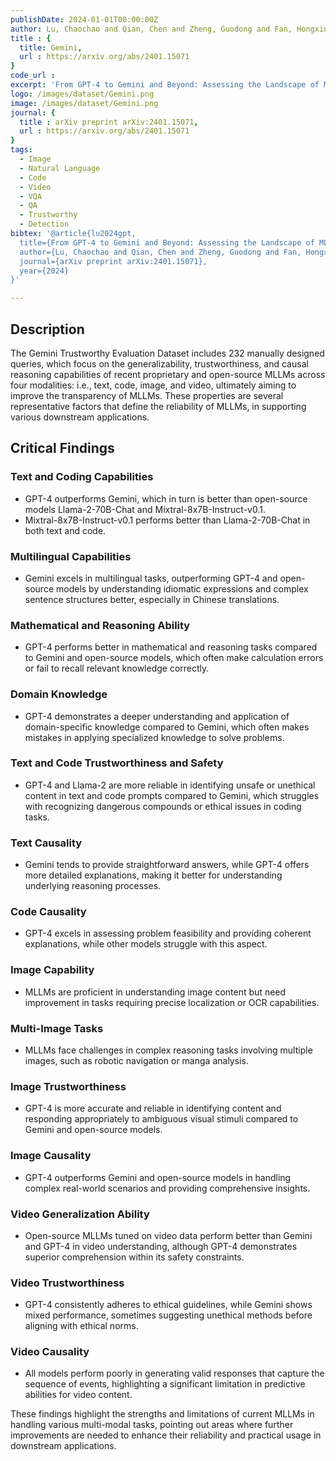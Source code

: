 ```yaml
---
publishDate: 2024-01-01T00:00:00Z
author: Lu, Chaochao and Qian, Chen and Zheng, Guodong and Fan, Hongxing and Gao, Hongzhi and Zhang, Jie and Shao, Jing and Deng, Jingyi and Fu, Jinlan and Huang, Kexin and others
title : {
  title: Gemini,
  url : https://arxiv.org/abs/2401.15071
}
code_url : 
excerpt: 'From GPT-4 to Gemini and Beyond: Assessing the Landscape of MLLMs on Generalizability, Trustworthiness and Causality through Four Modalities'
logo: /images/dataset/Gemini.png
image: /images/dataset/Gemini.png
journal: {
  title : arXiv preprint arXiv:2401.15071,
  url : https://arxiv.org/abs/2401.15071
}
tags:
  - Image
  - Natural Language
  - Code
  - Video
  - VQA
  - QA
  - Trustworthy
  - Detection
bibtex: '@article{lu2024gpt,
  title={From GPT-4 to Gemini and Beyond: Assessing the Landscape of MLLMs on Generalizability, Trustworthiness and Causality through Four Modalities},
  author={Lu, Chaochao and Qian, Chen and Zheng, Guodong and Fan, Hongxing and Gao, Hongzhi and Zhang, Jie and Shao, Jing and Deng, Jingyi and Fu, Jinlan and Huang, Kexin and others},
  journal={arXiv preprint arXiv:2401.15071},
  year={2024}
}'

---
```


## Description

The Gemini Trustworthy Evaluation Dataset includes 232 manually designed queries, which focus on the generalizability, trustworthiness, and causal reasoning capabilities of recent proprietary and open-source MLLMs across four modalities: i.e., text, code, image, and video, ultimately aiming to improve the transparency of MLLMs. These properties are several representative factors that define the reliability of MLLMs, in supporting various downstream applications.

## Critical Findings

### Text and Coding Capabilities

- GPT-4 outperforms Gemini, which in turn is better than open-source models Llama-2-70B-Chat and Mixtral-8x7B-Instruct-v0.1.
- Mixtral-8x7B-Instruct-v0.1 performs better than Llama-2-70B-Chat in both text and code.

### Multilingual Capabilities

- Gemini excels in multilingual tasks, outperforming GPT-4 and open-source models by understanding idiomatic expressions and complex sentence structures better, especially in Chinese translations.

### Mathematical and Reasoning Ability

- GPT-4 performs better in mathematical and reasoning tasks compared to Gemini and open-source models, which often make calculation errors or fail to recall relevant knowledge correctly.

### Domain Knowledge

- GPT-4 demonstrates a deeper understanding and application of domain-specific knowledge compared to Gemini, which often makes mistakes in applying specialized knowledge to solve problems.

### Text and Code Trustworthiness and Safety

- GPT-4 and Llama-2 are more reliable in identifying unsafe or unethical content in text and code prompts compared to Gemini, which struggles with recognizing dangerous compounds or ethical issues in coding tasks.

### Text Causality

- Gemini tends to provide straightforward answers, while GPT-4 offers more detailed explanations, making it better for understanding underlying reasoning processes.

### Code Causality

- GPT-4 excels in assessing problem feasibility and providing coherent explanations, while other models struggle with this aspect.

### Image Capability

- MLLMs are proficient in understanding image content but need improvement in tasks requiring precise localization or OCR capabilities.

### Multi-Image Tasks

- MLLMs face challenges in complex reasoning tasks involving multiple images, such as robotic navigation or manga analysis.

### Image Trustworthiness

- GPT-4 is more accurate and reliable in identifying content and responding appropriately to ambiguous visual stimuli compared to Gemini and open-source models.

### Image Causality

- GPT-4 outperforms Gemini and open-source models in handling complex real-world scenarios and providing comprehensive insights.

### Video Generalization Ability

- Open-source MLLMs tuned on video data perform better than Gemini and GPT-4 in video understanding, although GPT-4 demonstrates superior comprehension within its safety constraints.

### Video Trustworthiness

- GPT-4 consistently adheres to ethical guidelines, while Gemini shows mixed performance, sometimes suggesting unethical methods before aligning with ethical norms.

### Video Causality

- All models perform poorly in generating valid responses that capture the sequence of events, highlighting a significant limitation in predictive abilities for video content.

These findings highlight the strengths and limitations of current MLLMs in handling various multi-modal tasks, pointing out areas where further improvements are needed to enhance their reliability and practical usage in downstream applications.
